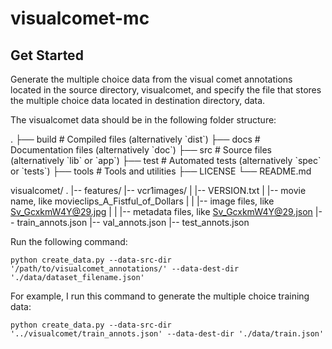 # visualcomet-mc

## Get Started
<p>
  Generate the multiple choice data from the visual comet annotations located in the source directory, visualcomet, and specify the file that stores the multiple choice data located in destination directory, data. </p>
  <p>
  The visualcomet data should be in the following folder structure:
  </p>
    .
    ├── build                   # Compiled files (alternatively `dist`)
    ├── docs                    # Documentation files (alternatively `doc`)
    ├── src                     # Source files (alternatively `lib` or `app`)
    ├── test                    # Automated tests (alternatively `spec` or `tests`)
    ├── tools                   # Tools and utilities
    ├── LICENSE
    └── README.md
  
visualcomet/
.
|-- features/
|-- vcr1images/
|   |-- VERSION.txt
|   |-- movie name, like movieclips_A_Fistful_of_Dollars
|   |   |-- image files, like Sv_GcxkmW4Y@29.jpg
|   |   |-- metadata files, like Sv_GcxkmW4Y@29.json
|-- train_annots.json
|-- val_annots.json
|-- test_annots.json
  <p>
  Run the following command:
  </p>
  
  
    python create_data.py --data-src-dir '/path/to/visualcomet_annotations/' --data-dest-dir './data/dataset_filename.json'

  <p>
  For example, I run this command to generate the multiple choice training data:
  </p>
    
    python create_data.py --data-src-dir '../visualcomet/train_annots.json' --data-dest-dir './data/train.json'




